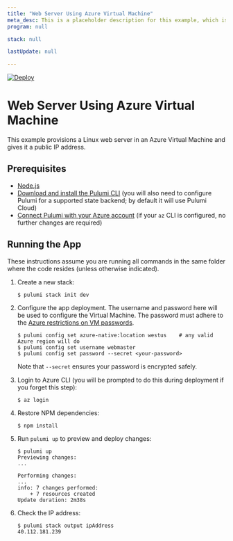 ```yaml
---
title: "Web Server Using Azure Virtual Machine"
meta_desc: This is a placeholder description for this example, which is an interesting example of how to do something with Pulumi.
program: null

stack: null

lastUpdate: null

---
```


[![Deploy](https://get.pulumi.com/new/button.svg)](https://app.pulumi.com/new?template=https://github.com/pulumi/examples/blob/master/azure-ts-webserver/README.md)

# Web Server Using Azure Virtual Machine

This example provisions a Linux web server in an Azure Virtual Machine and gives it a public IP address.

## Prerequisites

- [Node.js](https://nodejs.org/en/download/)
- [Download and install the Pulumi CLI](https://www.pulumi.com/docs/get-started/install/) (you will also need to configure Pulumi for a supported state backend; by default it will use Pulumi Cloud)
- [Connect Pulumi with your Azure account](https://www.pulumi.com/docs/intro/cloud-providers/azure/setup/) (if your `az` CLI is configured, no further changes are required)

## Running the App

These instructions assume you are running all commands in the same folder where the code resides (unless otherwise indicated).

1.  Create a new stack:

    ```
    $ pulumi stack init dev
    ```

1.  Configure the app deployment. The username and password here will be used to configure the Virtual Machine. The
    password must adhere to the [Azure restrictions on VM passwords](
    https://docs.microsoft.com/en-us/azure/virtual-machines/windows/faq#what-are-the-password-requirements-when-creating-a-vm).

    ```
    $ pulumi config set azure-native:location westus    # any valid Azure region will do
    $ pulumi config set username webmaster
    $ pulumi config set password --secret <your-password> 
    ```

    Note that `--secret` ensures your password is encrypted safely.

1.  Login to Azure CLI (you will be prompted to do this during deployment if you forget this step):

    ```
    $ az login
    ```

1.  Restore NPM dependencies:

    ```
    $ npm install
    ```

1.  Run `pulumi up` to preview and deploy changes:

    ``` 
    $ pulumi up
    Previewing changes:
    ...

    Performing changes:
    ...
    info: 7 changes performed:
        + 7 resources created
    Update duration: 2m38s
    ```

1.  Check the IP address:

    ```
    $ pulumi stack output ipAddress
    40.112.181.239
    ```

